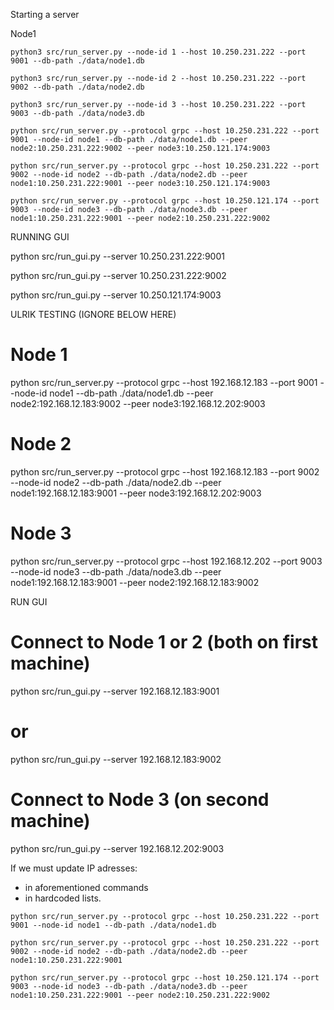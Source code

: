 
Starting a server


Node1
```
python3 src/run_server.py --node-id 1 --host 10.250.231.222 --port 9001 --db-path ./data/node1.db
```

```
python3 src/run_server.py --node-id 2 --host 10.250.231.222 --port 9002 --db-path ./data/node2.db
```

```
python3 src/run_server.py --node-id 3 --host 10.250.231.222 --port 9003 --db-path ./data/node3.db
```

```
python src/run_server.py --protocol grpc --host 10.250.231.222 --port 9001 --node-id node1 --db-path ./data/node1.db --peer node2:10.250.231.222:9002 --peer node3:10.250.121.174:9003
```

```
python src/run_server.py --protocol grpc --host 10.250.231.222 --port 9002 --node-id node2 --db-path ./data/node2.db --peer node1:10.250.231.222:9001 --peer node3:10.250.121.174:9003
```

```
python src/run_server.py --protocol grpc --host 10.250.121.174 --port 9003 --node-id node3 --db-path ./data/node3.db --peer node1:10.250.231.222:9001 --peer node2:10.250.231.222:9002
```

RUNNING GUI

python src/run_gui.py --server 10.250.231.222:9001

python src/run_gui.py --server 10.250.231.222:9002

python src/run_gui.py --server 10.250.121.174:9003





ULRIK TESTING (IGNORE BELOW HERE)

# Node 1
python src/run_server.py --protocol grpc --host 192.168.12.183 --port 9001 --node-id node1 --db-path ./data/node1.db --peer node2:192.168.12.183:9002 --peer node3:192.168.12.202:9003

# Node 2
python src/run_server.py --protocol grpc --host 192.168.12.183 --port 9002 --node-id node2 --db-path ./data/node2.db --peer node1:192.168.12.183:9001 --peer node3:192.168.12.202:9003

# Node 3
python src/run_server.py --protocol grpc --host 192.168.12.202 --port 9003 --node-id node3 --db-path ./data/node3.db --peer node1:192.168.12.183:9001 --peer node2:192.168.12.183:9002



RUN GUI

# Connect to Node 1 or 2 (both on first machine)
python src/run_gui.py --server 192.168.12.183:9001
# or
python src/run_gui.py --server 192.168.12.183:9002

# Connect to Node 3 (on second machine)
python src/run_gui.py --server 192.168.12.202:9003


If we must update IP adresses:

- in aforementioned commands
- in hardcoded lists.




```
python src/run_server.py --protocol grpc --host 10.250.231.222 --port 9001 --node-id node1 --db-path ./data/node1.db
```

```
python src/run_server.py --protocol grpc --host 10.250.231.222 --port 9002 --node-id node2 --db-path ./data/node2.db --peer node1:10.250.231.222:9001
```

```
python src/run_server.py --protocol grpc --host 10.250.121.174 --port 9003 --node-id node3 --db-path ./data/node3.db --peer node1:10.250.231.222:9001 --peer node2:10.250.231.222:9002
```
